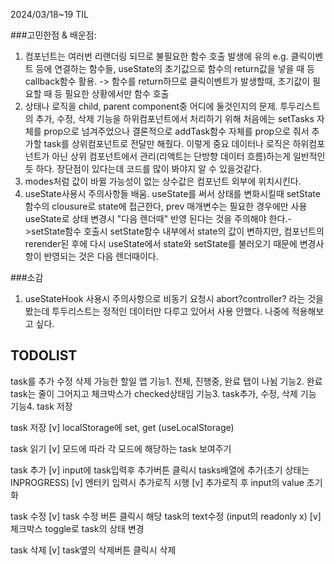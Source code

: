 2024/03/18~19 TIL

###고민한점 & 배운점:

1. 컴포넌트는 여러번 리랜더링 되므로 불필요한 함수 호출 발생에 유의
   e.g. 클릭이벤트 등에 연결하는 함수들, useState의 초기값으로 함수의 return값을 넣을 때 등 callback함수 활용.
   -> 함수를 return하므로 클릭이벤트가 발생할때, 초기값이 필요할 때 등 필요한 상황에서만 함수 호출
2. 상태나 로직을 child, parent component중 어디에 둘것인지의 문제.
   투두리스트의 추가, 수정, 삭제 기능을 하위컴포넌트에서 처리하기 위해
   처음에는 setTasks 자체를 prop으로 넘겨주었으나 결론적으로 addTask함수 자체를 prop으로 줘서 추가할 task를 상위컴포넌트로 전달만 해줬다.
   이렇게 중요 데이터나 로직은 하위컴포넌트가 아닌 상위 컴포넌트에서 관리(리액트는 단방향 데이터 흐름)하는게 일반적인듯 하다.
   장단점이 있다는데 코드를 많이 봐야지 알 수 있을것같다.
3. modes처럼 값이 바뀔 가능성이 없는 상수값은 컴포넌트 외부에 위치시킨다.
4. useState사용시 주의사항들 배움.
   useState를 써서 상태를 변화시킬때 setState함수의 clousure로 state에 접근한다, prev 매개변수는 필요한 경우에만 사용
   useState로 상태 변경시 "다음 렌더때" 반영 된다는 것을 주의해야 한다.->setState함수 호출시 setState함수 내부에서 state의 값이 변하지만, 컴포넌트의 rerender된 후에 다시 useState에서 state와 setState를 불러오기 때문에 변경사항이 반영되는 것은 다음 렌더때이다.

###소감

1. useStateHook 사용시 주의사항으로 비동기 요청시 abort?controller? 라는 것을 봤는데 투두리스트는 정적인 데이터만 다루고 있어서 사용 안했다. 나중에 적용해보고 싶다.

## TODOLIST

task를 추가 수정 삭제 가능한 할일 앱
기능1. 전체, 진행중, 완료 탭이 나뉨
기능2. 완료 task는 줄이 그어지고 체크박스가 checked상태임
기능3. task추가, 수정, 삭제 기능
기능4. task 저장

task 저장
[v] localStorage에 set, get (useLocalStorage)

task 읽기
[v] 모드에 따라 각 모드에 해당하는 task 보여주기

task 추가
[v] input에 task입력후 추가버튼 클릭시 tasks배열에 추가(초기 상태는 INPROGRESS)
[v] 엔터키 입력시 추가로직 시행
[v] 추가로직 후 input의 value 초기화

task 수정
[v] task 수정 버튼 클릭시 해당 task의 text수정 (input의 readonly x)
[v] 체크박스 toggle로 task의 상태 변경

task 삭제
[v] task옆의 삭제버튼 클릭시 삭제
